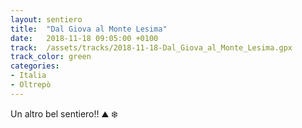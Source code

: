 ```yaml
---
layout: sentiero
title:  "Dal Giova al Monte Lesima"
date:   2018-11-18 09:05:00 +0100
track:  /assets/tracks/2018-11-18-Dal_Giova_al_Monte_Lesima.gpx
track_color: green
categories:
- Italia
- Oltrepò
---
```


Un altro bel sentiero!! :mountain: :snowflake:
